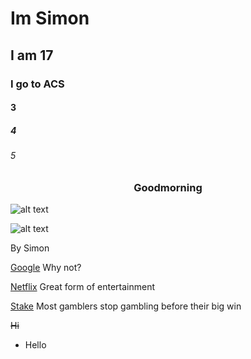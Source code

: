 # Im Simon
## I am 17
### I go to ACS
#### 3
##### 4
###### 5

<h3 align="center"> Goodmorning </h3>



![alt text](https://cdn.pixabay.com/photo/2023/01/08/09/34/jellyfish-7704801_1280.jpg)

![alt text](https://user-images.githubusercontent.com/123291803/213927828-c13ae7d2-7d57-4520-bad2-ba86f809f20b.gif)




By Simon

[Google](https://www.google.com "Google's Homepage") Why not?

[Netflix](https://www.netflix.com "Netflix Login") Great form of entertainment

[Stake](https://www.stake.com "Gambling") Most gamblers stop gambling before their big win

~~Hi~~

- Hello




<!--
**sknaapen23/sknaapen23** is a ✨ _special_ ✨ repository because its `README.md` (this file) appears on your GitHub profile.
